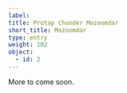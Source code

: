 ```yaml
---
label:
title: Protap Chunder Mozoomdar
short_title: Mozoomdar
type: entry
weight: 102
object:
  - id: 2
---
```


More to come soon.
